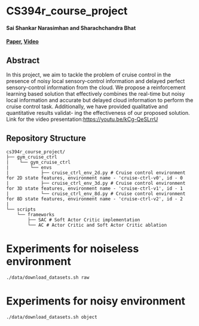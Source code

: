 # CS394r_course_project
#### Sai Shankar Narasimhan and Sharachchandra Bhat

#### [Paper](https://drive.google.com/file/d/1PR1m6-9h_xudI8KWV1Pgo1yV5Co_1kT9/view?usp=sharing), [Video](https://youtu.be/kCg-QeSLrrU)

## Abstract

In this project, we aim to tackle the problem of cruise control in the presence of noisy local sensory-control information and delayed perfect sensory-control information from the cloud. We propose a reinforcement learning based solution that effectively combines the real-time but noisy local information and accurate but delayed cloud information to perform the cruise control task. Additionally, we have provided qualitative and quantitative results validat-
ing the effectiveness of our proposed solution. Link for the video presentation:https://youtu.be/kCg-QeSLrrU

## Repository Structure

```
cs394r_course_project/
├── gym_cruise_ctrl
|    └── gym_cruise_ctrl
|        └── envs
|            ├── cruise_ctrl_env_2d.py # Cruise control environment for 2D state features, environment name - 'cruise-ctrl-v0', id - 0
|            ├── cruise_ctrl_env_3d.py # Cruise control environment for 3D state features, environment name - 'cruise-ctrl-v1', id - 1
|            └── cruise_ctrl_env_8d.py # Cruise control environment for 8D state features, environment name - 'cruise-ctrl-v2', id - 2
|           
└── scripts
    └── frameworks
        ├── SAC # Soft Actor Critic implementation
        └── AC # Actor Critic and Soft Actor Critic ablation
```



# Experiments for noiseless environment
```
./data/download_datasets.sh raw
```
# Experiments for noisy environment
```
./data/download_datasets.sh object
```
